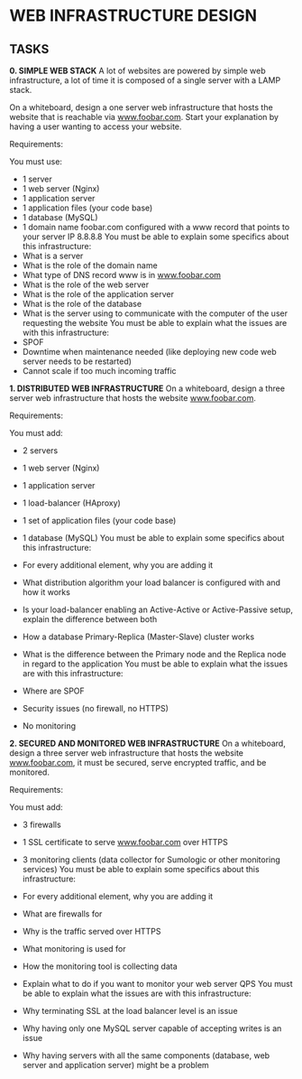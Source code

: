 # WEB INFRASTRUCTURE DESIGN
## TASKS
**0. SIMPLE WEB STACK**
A lot of websites are powered by simple web infrastructure, a lot of time it is composed of a single server with a LAMP stack.

On a whiteboard, design a one server web infrastructure that hosts the website that is reachable via www.foobar.com. Start your explanation by having a user wanting to access your website.

Requirements:

You must use:  
+ 1 server
+ 1 web server (Nginx)
+ 1 application server
+ 1 application files (your code base)
+ 1 database (MySQL)
+ 1 domain name foobar.com configured with a www record that points to your server IP 8.8.8.8
You must be able to explain some specifics about this infrastructure:  
+ What is a server
+ What is the role of the domain name
+ What type of DNS record www is in www.foobar.com
+ What is the role of the web server
+ What is the role of the application server
+ What is the role of the database
+ What is the server using to communicate with the computer of the user requesting the website
You must be able to explain what the issues are with this infrastructure:  
+ SPOF
+ Downtime when maintenance needed (like deploying new code web server needs to be restarted)
+ Cannot scale if too much incoming traffic

**1. DISTRIBUTED WEB INFRASTRUCTURE**
On a whiteboard, design a three server web infrastructure that hosts the website www.foobar.com.

Requirements:

You must add:

+ 2 servers
+ 1 web server (Nginx)
+ 1 application server
+ 1 load-balancer (HAproxy)
+ 1 set of application files (your code base)
+ 1 database (MySQL)
You must be able to explain some specifics about this infrastructure:

+ For every additional element, why you are adding it
+ What distribution algorithm your load balancer is configured with and how it works
+ Is your load-balancer enabling an Active-Active or Active-Passive setup, explain the difference between both
+ How a database Primary-Replica (Master-Slave) cluster works
+ What is the difference between the Primary node and the Replica node in regard to the application
You must be able to explain what the issues are with this infrastructure:

+ Where are SPOF
+ Security issues (no firewall, no HTTPS)
+ No monitoring

**2. SECURED AND MONITORED WEB INFRASTRUCTURE**
On a whiteboard, design a three server web infrastructure that hosts the website www.foobar.com, it must be secured, serve encrypted traffic, and be monitored.

Requirements:

You must add:

+ 3 firewalls
+ 1 SSL certificate to serve www.foobar.com over HTTPS
+ 3 monitoring clients (data collector for Sumologic or other monitoring services)
You must be able to explain some specifics about this infrastructure:

+ For every additional element, why you are adding it
+ What are firewalls for
+ Why is the traffic served over HTTPS
+ What monitoring is used for
+ How the monitoring tool is collecting data
+ Explain what to do if you want to monitor your web server QPS
You must be able to explain what the issues are with this infrastructure:

+ Why terminating SSL at the load balancer level is an issue
+ Why having only one MySQL server capable of accepting writes is an issue
+ Why having servers with all the same components (database, web server and application server) might be a problem

